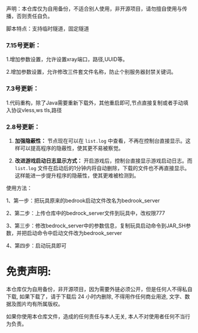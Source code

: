 声明：本仓库仅为自用备份，不适合别人使用，非开源项目，请勿擅自使用与传播，否则责任自负。

脚本特点：支持临时隧道，固定隧道

### 7.15号更新：

1.增加参数设置，允许设置xray端口，路径,UUID等。

2.增加参数设置，允许修改三件套文件名称，防止个别服务器封禁关键词。


### 7.3号更新：

1.代码重构，除了Java需要重新下载外，其他重启即可,节点直接复制或者手动填入协议vless,ws tls,路径

### 2.8号更新：

1. **加强隐蔽性：** 节点现在可以在 `list.log` 中查看，不再在控制台直接显示。这样可以提高程序的隐蔽性，使其更不易被察觉。

2. **改进游戏启动日志显示方式：** 开启游戏后，控制台直接显示游戏启动日志。而 `list.log` 文件在启动后的1分钟内将自动删除，下载的文件也不再直接显示。这样能进一步提升程序的隐蔽性，使其更难被检测到。


使用方法：

1、第一步：把玩具原来的bedrook启动文件改名为bedrook_server

2、第二步：上传仓库中的bedrock_server文件到玩具中，改权限777

3、第三步：修改bedrock_server中的参数信息，复制玩具启动命令到JAR_SH参数，并把启动命令中启动文件改为bedrook_server

4、第四步：启动玩具即可


# 免责声明:

本仓库仅为自用备份，非开源项目，因为需要外链必须公开，但是任何人不得私自下载, 如果下载了，请于下载后 24 小时内删除, 不得用作任何商业用途, 文字、数据及图片均有所属版权。 

如果你使用本仓库文件，造成的任何责任与本人无关, 本人不对使用者任何不当行为负责。
